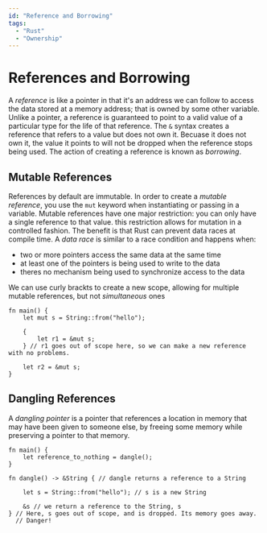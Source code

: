 ```yaml
---
id: "Reference and Borrowing"
tags:
  - "Rust"
  - "Ownership"
---
```


# References and Borrowing

A _reference_ is like a pointer in that it's an address we can follow to access the data stored at a memory address; that is owned by some other variable. Unlike a pointer, a reference is guaranteed to point to a valid value of a particular type for the life of that reference. The `&` syntax creates a reference that refers to a value but does not own it. Becuase it does not own it, the value it points to will not be dropped when the reference stops being used. The action of creating a reference is known as _borrowing_.

## Mutable References

References by default are immutable. In order to create a _mutable reference_, you use the `mut` keyword when instantiating or passing in a variable. Mutable references have one major restriction: you can only have a single reference to that value. this restriction allows for mutation in a controlled fashion. The benefit is that Rust can prevent data races at compile time. A _data race_ is similar to a race condition and happens when:

- two or more pointers access the same data at the same time
- at least one of the pointers is being used to write to the data
- theres no mechanism being used to synchronize access to the data

We can use curly brackts to create a new scope, allowing for multiple mutable references, but not _simultaneous_ ones

```
fn main() {
    let mut s = String::from("hello");

    {
        let r1 = &mut s;
    } // r1 goes out of scope here, so we can make a new reference with no problems.

    let r2 = &mut s;
}
```

## Dangling References

A _dangling pointer_ is a pointer that references a location in memory that may have been given to someone else, by freeing some memory while preserving a pointer to that memory.

```
fn main() {
    let reference_to_nothing = dangle();
}

fn dangle() -> &String { // dangle returns a reference to a String

    let s = String::from("hello"); // s is a new String

    &s // we return a reference to the String, s
} // Here, s goes out of scope, and is dropped. Its memory goes away.
  // Danger!
```
